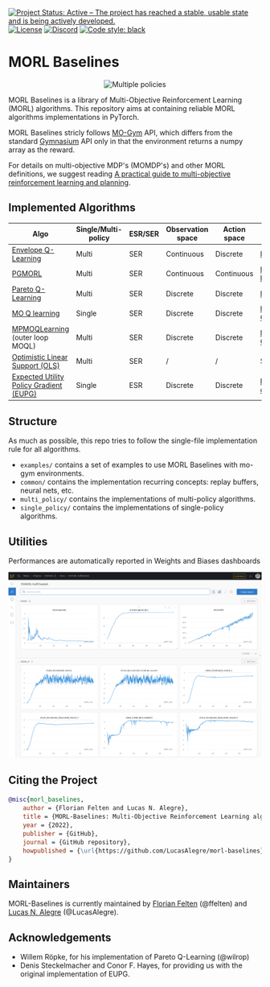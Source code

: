 [![Project Status: Active – The project has reached a stable, usable state and is being actively developed.](https://www.repostatus.org/badges/latest/active.svg)](https://www.repostatus.org/#active)
[![License](http://img.shields.io/badge/license-MIT-brightgreen.svg?style=flat)](https://github.com/LucasAlegre/mo-gym/blob/main/LICENSE)
[![Discord](https://img.shields.io/discord/999693014618362036?style=plastic)](https://discord.gg/ygmkfnBvKA)
[![Code style: black](https://img.shields.io/badge/code%20style-black-000000.svg)](https://github.com/psf/black)

# MORL Baselines
<div style="text-align: center;">
<img src="images/mo_cheetah.gif" alt="Multiple policies"/>
</div>

MORL Baselines is a library of Multi-Objective Reinforcement Learning (MORL) algorithms. 
This repository aims at containing reliable MORL algorithms implementations in PyTorch.

MORL Baselines stricly follows [MO-Gym](https://github.com/LucasAlegre/mo-gym) API, which differs from the standard [Gymnasium](https://github.com/Farama-Foundation/Gymnasium) API only in that the environment returns a numpy array as the reward.

For details on multi-objective MDP's (MOMDP's) and other MORL definitions, we suggest reading [A practical guide to multi-objective reinforcement learning and planning](https://link.springer.com/article/10.1007/s10458-022-09552-y).

## Implemented Algorithms

| Algo                                                                                                                                                                 | Single/Multi-policy | ESR/SER | Observation space | Action space | Paper                                                                                                                       |
|----------------------------------------------------------------------------------------------------------------------------------------------------------------------|---------------------|---------|------------------|--------------|-----------------------------------------------------------------------------------------------------------------------------|
| [Envelope Q-Learning](https://github.com/LucasAlegre/morl-baselines/blob/main/morl_baselines/multi_policy/envelope/envelope.py)                                      | Multi               | SER     | Continuous       | Discrete     | https://arxiv.org/pdf/1908.08342.pdf                                                                                        |
| [PGMORL](https://github.com/LucasAlegre/morl-baselines/blob/main/morl_baselines/multi_policy/pgmorl/pgmorl.py)                                                       | Multi               | SER     | Continuous       | Continuous   | https://people.csail.mit.edu/jiex/papers/PGMORL/paper.pdf / https://people.csail.mit.edu/jiex/papers/PGMORL/supp.pdf        |
| [Pareto Q-Learning](https://github.com/LucasAlegre/morl-baselines/blob/main/morl_baselines/multi_policy/pareto_q_learning/pql.py)                                    | Multi               | SER     | Discrete         | Discrete     | https://jmlr.org/papers/volume15/vanmoffaert14a/vanmoffaert14a.pdf                                                          |
| [MO Q learning](https://github.com/LucasAlegre/morl-baselines/blob/main/morl_baselines/single_policy/ser/mo_q_learning.py)                                           | Single              | SER     | Discrete         | Discrete     | https://www.researchgate.net/publication/235698665_Scalarized_Multi-Objective_Reinforcement_Learning_Novel_Design_Techniques                                                                                                                             |
| [MPMOQLearning](https://github.com/LucasAlegre/morl-baselines/blob/main/morl_baselines/multi_policy/multi_policy_moqlearning/mp_mo_q_learning.py)  (outer loop MOQL) | Multi               | SER     | Discrete         | Discrete     | https://www.researchgate.net/publication/235698665_Scalarized_Multi-Objective_Reinforcement_Learning_Novel_Design_Techniques |
| [Optimistic Linear Support (OLS)](https://github.com/LucasAlegre/morl-baselines/blob/main/morl_baselines/multi_policy/ols/ols.py)                                    | Multi               | SER     | /                | /            | Section 3.3 of http://roijers.info/pub/thesis.pdf     |
| [Expected Utility Policy Gradient (EUPG)](https://github.com/LucasAlegre/morl-baselines/blob/main/morl_baselines/single_policy/esr/eupg.py)                          | Single              | ESR     | Discrete         | Discrete     |   https://www.researchgate.net/publication/328718263_Multi-objective_Reinforcement_Learning_for_the_Expected_Utility_of_the_Return                                                    |

## Structure
As much as possible, this repo tries to follow the single-file implementation rule for all algorithms.

* `examples/` contains a set of examples to use MORL Baselines with mo-gym environments.
* `common/` contains the implementation recurring concepts: replay buffers, neural nets, etc.
* `multi_policy/` contains the implementations of multi-policy algorithms.
* `single_policy/` contains the implementations of single-policy algorithms.

## Utilities

Performances are automatically reported in Weights and Biases dashboards

![](images/wandb.png)

## Citing the Project

```bibtex
@misc{morl_baselines,
    author = {Florian Felten and Lucas N. Alegre},
    title = {MORL-Baselines: Multi-Objective Reinforcement Learning algorithms implementations},
    year = {2022},
    publisher = {GitHub},
    journal = {GitHub repository},
    howpublished = {\url{https://github.com/LucasAlegre/morl-baselines}},
}
```

## Maintainers

MORL-Baselines is currently maintained by [Florian Felten](https://ffelten.github.io/) (@ffelten) and [Lucas N. Alegre](https://www.inf.ufrgs.br/~lnalegre/) (@LucasAlegre).

## Acknowledgements
* Willem Röpke, for his implementation of Pareto Q-Learning (@wilrop)
* Denis Steckelmacher and Conor F. Hayes, for providing us with the original implementation of EUPG.